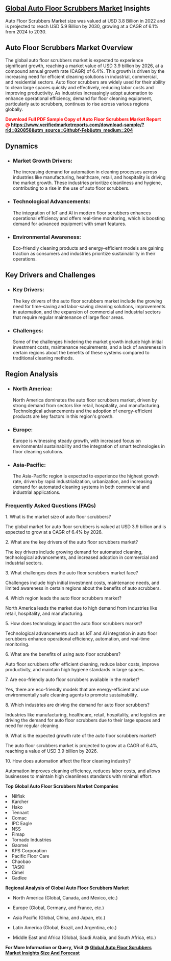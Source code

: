 <h2><a href="https://www.verifiedmarketreports.com/download-sample/?rid=820858&amp;utm_source=Githubf&amp;utm_medium=204" target="_blank">Global Auto Floor Scrubbers Market</a> Insights</h2><p>Auto Floor Scrubbers Market size was valued at USD 3.8 Billion in 2022 and is projected to reach USD 5.9 Billion by 2030, growing at a CAGR of 6.1% from 2024 to 2030.</p><p><h2>Auto Floor Scrubbers Market Overview</h2> <p>The global auto floor scrubbers market is expected to experience significant growth, reaching a market value of USD 3.9 billion by 2026, at a compound annual growth rate (CAGR) of 6.4%. This growth is driven by the increasing need for efficient cleaning solutions in industrial, commercial, and residential sectors. Auto floor scrubbers are widely used for their ability to clean large spaces quickly and effectively, reducing labor costs and improving productivity. As industries increasingly adopt automation to enhance operational efficiency, demand for floor cleaning equipment, particularly auto scrubbers, continues to rise across various regions globally.</p> <p><strong><p><span class=""><span style="color: #ff0000;"><strong>Download Full PDF Sample Copy of Auto Floor Scrubbers Market Report</strong> @ </span><a href="https://www.verifiedmarketreports.com/download-sample/?rid=820858&amp;utm_source=Githubf-Feb&amp;utm_medium=204" target="_blank">https://www.verifiedmarketreports.com/download-sample/?rid=820858&amp;utm_source=Githubf-Feb&amp;utm_medium=204</a></span></p></strong></p> <h2>Dynamics</h2> <ul> <li><h3>Market Growth Drivers:</h3> The increasing demand for automation in cleaning processes across industries like manufacturing, healthcare, retail, and hospitality is driving the market growth. These industries prioritize cleanliness and hygiene, contributing to a rise in the use of auto floor scrubbers.</li> <li><h3>Technological Advancements:</h3> The integration of IoT and AI in modern floor scrubbers enhances operational efficiency and offers real-time monitoring, which is boosting demand for advanced equipment with smart features.</li> <li><h3>Environmental Awareness:</h3> Eco-friendly cleaning products and energy-efficient models are gaining traction as consumers and industries prioritize sustainability in their operations.</li> </ul> <h2>Key Drivers and Challenges</h2> <ul> <li><h3>Key Drivers:</h3> The key drivers of the auto floor scrubbers market include the growing need for time-saving and labor-saving cleaning solutions, improvements in automation, and the expansion of commercial and industrial sectors that require regular maintenance of large floor areas.</li> <li><h3>Challenges:</h3> Some of the challenges hindering the market growth include high initial investment costs, maintenance requirements, and a lack of awareness in certain regions about the benefits of these systems compared to traditional cleaning methods.</li> </ul> <h2>Region Analysis</h2> <ul> <li><h3>North America:</h3> North America dominates the auto floor scrubbers market, driven by strong demand from sectors like retail, hospitality, and manufacturing. Technological advancements and the adoption of energy-efficient products are key factors in this region's growth.</li> <li><h3>Europe:</h3> Europe is witnessing steady growth, with increased focus on environmental sustainability and the integration of smart technologies in floor cleaning solutions.</li> <li><h3>Asia-Pacific:</h3> The Asia-Pacific region is expected to experience the highest growth rate, driven by rapid industrialization, urbanization, and increasing demand for automated cleaning systems in both commercial and industrial applications.</li> </ul> <h3>Frequently Asked Questions (FAQs)</h3> <p>1. What is the market size of auto floor scrubbers?</p> <p>The global market for auto floor scrubbers is valued at USD 3.9 billion and is expected to grow at a CAGR of 6.4% by 2026.</p> <p>2. What are the key drivers of the auto floor scrubbers market?</p> <p>The key drivers include growing demand for automated cleaning, technological advancements, and increased adoption in commercial and industrial sectors.</p> <p>3. What challenges does the auto floor scrubbers market face?</p> <p>Challenges include high initial investment costs, maintenance needs, and limited awareness in certain regions about the benefits of auto scrubbers.</p> <p>4. Which region leads the auto floor scrubbers market?</p> <p>North America leads the market due to high demand from industries like retail, hospitality, and manufacturing.</p> <p>5. How does technology impact the auto floor scrubbers market?</p> <p>Technological advancements such as IoT and AI integration in auto floor scrubbers enhance operational efficiency, automation, and real-time monitoring.</p> <p>6. What are the benefits of using auto floor scrubbers?</p> <p>Auto floor scrubbers offer efficient cleaning, reduce labor costs, improve productivity, and maintain high hygiene standards in large spaces.</p> <p>7. Are eco-friendly auto floor scrubbers available in the market?</p> <p>Yes, there are eco-friendly models that are energy-efficient and use environmentally safe cleaning agents to promote sustainability.</p> <p>8. Which industries are driving the demand for auto floor scrubbers?</p> <p>Industries like manufacturing, healthcare, retail, hospitality, and logistics are driving the demand for auto floor scrubbers due to their large spaces and need for regular cleaning.</p> <p>9. What is the expected growth rate of the auto floor scrubbers market?</p> <p>The auto floor scrubbers market is projected to grow at a CAGR of 6.4%, reaching a value of USD 3.9 billion by 2026.</p> <p>10. How does automation affect the floor cleaning industry?</p> <p>Automation improves cleaning efficiency, reduces labor costs, and allows businesses to maintain high cleanliness standards with minimal effort.</p> </p><p><strong>Top Global Auto Floor Scrubbers Market Companies</strong></p><div data-test-id=""><p><li>Nilfisk</li><li> Karcher</li><li> Hako</li><li> Tennant</li><li> Comac</li><li> IPC Eagle</li><li> NSS</li><li> Fimap</li><li> Tornado Industries</li><li> Gaomei</li><li> KPS Corporation</li><li> Pacific Floor Care</li><li> Chaobao</li><li> TASKI</li><li> Cimel</li><li> Gadlee</li></p><div><strong>Regional Analysis of&nbsp;Global Auto Floor Scrubbers Market</strong></div><ul><li dir="ltr"><p dir="ltr">North America&nbsp;(Global, Canada, and Mexico, etc.)</p></li><li dir="ltr"><p dir="ltr">Europe (Global, Germany, and France, etc.)</p></li><li dir="ltr"><p dir="ltr">Asia Pacific&nbsp;(Global, China, and Japan, etc.)</p></li><li dir="ltr"><p dir="ltr">Latin America&nbsp;(Global, Brazil, and Argentina, etc.)</p></li><li dir="ltr">Middle East and Africa&nbsp;(Global, Saudi Arabia, and South Africa, etc.)</li></ul><p><strong>For More Information or Query, Visit @&nbsp;</strong><strong><a href="https://www.verifiedmarketreports.com/product/auto-floor-scrubbers-market/?utm_source=Githubf&amp;utm_medium=204" target="_blank">Global Auto Floor Scrubbers Market Insights Size And Forecast</a></strong></p></div>
